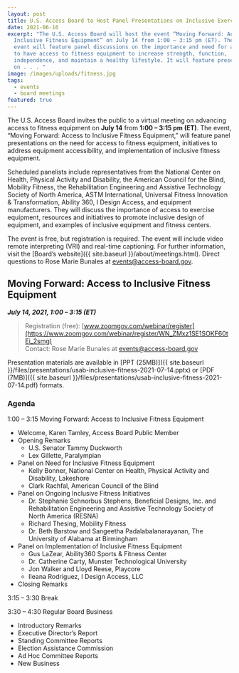 ```yaml
---
layout: post
title: U.S. Access Board to Host Panel Presentations on Inclusive Exercise and Fitness Equipment
date: 2021-06-16
excerpt: "The U.S. Access Board will host the event “Moving Forward: Access to
  Inclusive Fitness Equipment” on July 14 from 1:00 – 3:15 pm (ET). The virtual
  event will feature panel discussions on the importance and need for all people
  to have access to fitness equipment to increase strength, function,
  independence, and maintain a healthy lifestyle. It will feature presentations
  on . . . "
image: /images/uploads/fitness.jpg
tags:
  - events
  - board meetings
featured: true
---
```

The U.S. Access Board invites the public to a virtual meeting on advancing access to fitness equipment on **July 14** from **1:00 – 3:15 pm (ET)**. The event, “Moving Forward: Access to Inclusive Fitness Equipment,” will feature panel presentations on the need for access to fitness equipment, initiatives to address equipment accessibility, and implementation of inclusive fitness equipment.

Scheduled panelists include representatives from the National Center on Health, Physical Activity and Disability, the American Council for the Blind, Mobility Fitness, the Rehabilitation Engineering and Assistive Technology Society of North America, ASTM International, Universal Fitness Innovation & Transformation, Ability 360, I Design Access, and equipment manufacturers.  They will discuss the importance of access to exercise equipment, resources and initiatives to promote inclusive design of equipment, and examples of inclusive equipment and fitness centers. 

The event is free, but registration is required. The event will include video remote interpreting (VRI) and real-time captioning. For further information, visit the [Board’s website]({{ site.baseurl }}/about/meetings.html). Direct questions to Rose Marie Bunales at <events@access-board.gov>. 

## Moving Forward: Access to Inclusive Fitness Equipment

***July 14, 2021, 1:00 – 3:15 (ET)***

> Registration (free): [www.zoomgov.com/webinar/register](https://www.zoomgov.com/webinar/register/WN_ZMxz1SE1SOKF60tEi_2smg) \
> Contact: Rose Marie Bunales at <events@access-board.gov>

Presentation materials are available in [PPT (25MB)]({{ site.baseurl }}/files/presentations/usab-inclusive-fitness-2021-07-14.pptx) or [PDF (7MB)]({{ site.baseurl }}/files/presentations/usab-inclusive-fitness-2021-07-14.pdf) formats.

### Agenda

1:00 – 3:15 Moving Forward: Access to Inclusive Fitness Equipment

* Welcome, Karen Tamley, Access Board Public Member
* Opening Remarks
  * U.S. Senator Tammy Duckworth 
  * Lex Gillette, Paralympian
* Panel on Need for Inclusive Fitness Equipment
  * Kelly Bonner, National Center on Health, Physical Activity and Disability, Lakeshore
  * Clark Rachfal, American Council of the Blind 
* Panel on Ongoing Inclusive Fitness Initiatives
  * Dr. Stephanie Schnorbus Stephens, Beneficial Designs, Inc. and Rehabilitation Engineering and Assistive Technology Society of North America (RESNA) 
  * Richard Thesing, Mobility Fitness
  * Dr. Beth Barstow and Sangeetha Padalabalanarayanan, The University of Alabama at Birmingham
* Panel on Implementation of Inclusive Fitness Equipment
  * Gus LaZear, Ability360 Sports & Fitness Center 
  * Dr. Catherine Carty, Munster Technological University
  * Jon Walker and Lloyd Reese, Playcore 
  * Ileana Rodriguez, I Design Access, LLC 
* Closing Remarks 

3:15 – 3:30 Break  

3:30 – 4:30 Regular Board Business  

* Introductory Remarks  
* Executive Director’s Report  
* Standing Committee Reports  
* Election Assistance Commission  
* Ad Hoc Committee Reports   
* New Business
